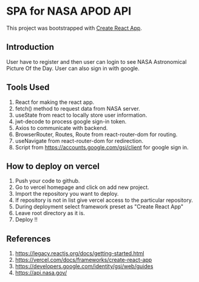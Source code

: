 # SPA for NASA APOD API

This project was bootstrapped with [Create React App](https://github.com/facebook/create-react-app).

## Introduction 

User have to register and then user can login to see NASA Astronomical Picture Of the Day.
User can also sign in with google.

## Tools Used

1. React for making the react app.
2. fetch() method to request data from NASA server.
3. useState from react to locally store user information.
4. jwt-decode to process google sign-in token.
5. Axios to communicate with backend.
6. BrowserRouter, Routes, Route from react-router-dom for routing.
7. useNavigate from react-router-dom for redirection.
8. Script from https://accounts.google.com/gsi/client for google sign in.

## How to deploy on vercel

1. Push your code to github.
2. Go to vercel homepage and click on add new project.
3. Import the repository you want to deploy.
4. If repository is not in list give vercel access to the particular repository.
5. During deployment select framework preset as "Create React App"
6. Leave root directory as it is.
7. Deploy !!

## References
1. https://legacy.reactjs.org/docs/getting-started.html
2. https://vercel.com/docs/frameworks/create-react-app
3. https://developers.google.com/identity/gsi/web/guides
4. https://api.nasa.gov/
